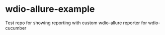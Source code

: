 # wdio-allure-example
Test repo for showing reporting with custom wdio-allure reporter for wdio-cucumber
